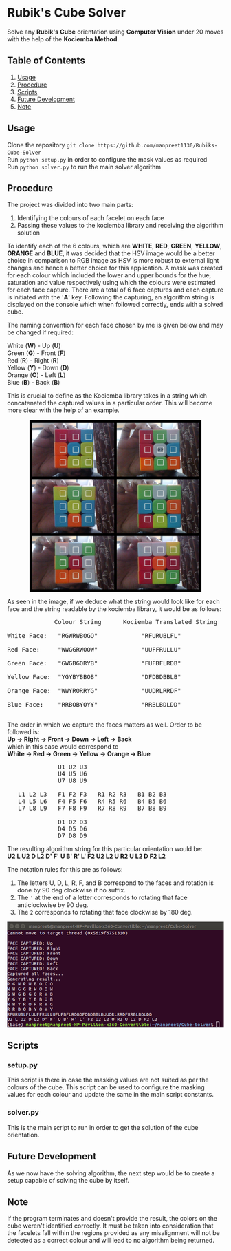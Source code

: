 # Rubik's Cube Solver
Solve any **Rubik's Cube** orientation using **Computer Vision** under 20 moves with the help of the **Kociemba Method**.

## Table of Contents
1. [Usage](#usage)
2. [Procedure](#procedure)
3. [Scripts](#scripts)
4. [Future Development](#future-development)
5. [Note](#note)

## Usage
Clone the repository `git clone https://github.com/manpreet1130/Rubiks-Cube-Solver` <br>
Run `python setup.py` in order to configure the mask values as required <br>
Run `python solver.py` to run the main solver algorithm <br>

## Procedure
The project was divided into two main parts:
1. Identifying the colours of each facelet on each face
2. Passing these values to the kociemba library and receiving the algorithm solution

To identify each of the 6 colours, which are **WHITE**, **RED**, **GREEN**, **YELLOW**, **ORANGE** and **BLUE**, it was decided that the HSV image would be a better choice in comparison to RGB image as HSV is more robust to external light changes and hence a better choice for this application. A mask was created for each colour which included the lower and upper bounds for the hue, saturation and value respectively using which the colours were estimated for each face capture.
There are a total of 6 face captures and each capture is initiated with the '**A**' key. Following the capturing, an algorithm string is displayed on the console which when followed correctly, ends with a solved cube.

The naming convention for each face chosen by me is given below and may be changed if required: <br>

White (**W**) - Up (**U**) <br>
Green (**G**) - Front (**F**) <br>
Red (**R**) - Right (**R**) <br>
Yellow (**Y**) - Down (**D**) <br>
Orange (**O**) - Left (**L**) <br>
Blue (**B**) - Back (**B**) <br>

This is crucial to define as the Kociemba library takes in a string which concatenated the captured values in a particular order. This will become more clear with the help of an example.

<p align = "center"><img align = "center" src = "images/faces.jpg" width = 400 height = 400/></p>

As seen in the image, if we deduce what the string would look like for each face and the string readable by the kociemba library, it would be as follows: <br>
<pre>             Colour String      Kociemba Translated String <br>
White Face:   "RGWRWBOGO"            "RFURUBLFL" <br>
Red Face:     "WWGGRWOOW"            "UUFFRULLU" <br>
Green Face:   "GWGBGORYB"            "FUFBFLRDB" <br>
Yellow Face:  "YGYBYBBOB"            "DFDBDBBLB" <br>
Orange Face:  "WWYRORRYG"            "UUDRLRRDF" <br>
Blue Face:    "RRBOBYOYY"            "RRBLBDLDD" <br>
</pre>

The order in which we capture the faces matters as well. Order to be followed is: <br>
**Up -> Right -> Front -> Down -> Left -> Back** <br>
which in this case would correspond to <br>
**White -> Red -> Green -> Yellow -> Orange -> Blue**

<pre>
              U1 U2 U3
              U4 U5 U6
              U7 U8 U9
              
   L1 L2 L3   F1 F2 F3   R1 R2 R3   B1 B2 B3 
   L4 L5 L6   F4 F5 F6   R4 R5 R6   B4 B5 B6
   L7 L8 L9   F7 F8 F9   R7 R8 R9   B7 B8 B9
            
              D1 D2 D3
              D4 D5 D6
              D7 D8 D9
</pre> 

The resulting algorithm string for this particular orientation would be: <br>
**U2 L U2 D L2 D' F' U B' R' L' F2 U2 L2 U R2 U L2 D F2 L2**

The notation rules for this are as follows:
1) The letters U, D, L, R, F, and B correspond to the faces and rotation is done by 90 deg clockwise if no suffix.
2) The `'` at the end of a letter corresponds to rotating that face anticlockwise by 90 deg.
3) The `2` corresponds to rotating that face clockwise by 180 deg.

<p align = "center"><img align = "center" src = "images/result.png"/></p>

## Scripts
### setup.py
This script is there in case the masking values are not suited as per the colours of the cube. This script can be used to configure the masking values for each colour and update the same in the main script constants.

### solver.py
This is the main script to run in order to get the solution of the cube orientation.

## Future Development
As we now have the solving algorithm, the next step would be to create a setup capable of solving the cube by itself.

## Note
If the program terminates and doesn't provide the result, the colors on the cube weren't identified correctly. It must be taken into consideration that the facelets fall within the regions provided as any misalignment will not be detected as a correct colour and will lead to no algorithm being returned.


